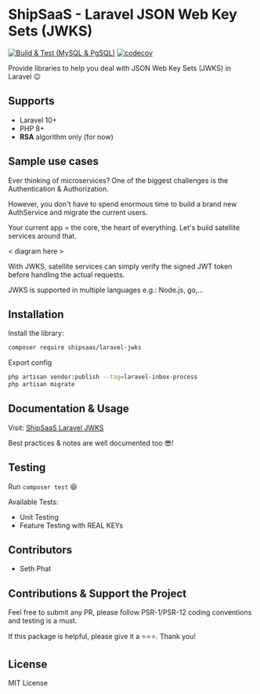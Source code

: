 # ShipSaaS - Laravel JSON Web Key Sets (JWKS)

[![Build & Test (MySQL & PgSQL)](https://github.com/shipsaas/laravel-inbox-process/actions/workflows/build.yml/badge.svg)](https://github.com/shipsaas/laravel-inbox-process/actions/workflows/build.yml)
[![codecov](https://codecov.io/gh/shipsaas/laravel-inbox-process/graph/badge.svg?token=3Z1X9S69C4)](https://codecov.io/gh/shipsaas/laravel-inbox-process)

Provide libraries to help you deal with JSON Web Key Sets (JWKS) in Laravel 😉

## Supports
- Laravel 10+
- PHP 8+
- **RSA** algorithm only (for now)

## Sample use cases

Ever thinking of microservices? One of the biggest challenges is the Authentication & Authorization.

However, you don't have to spend enormous time to build a brand new AuthService and migrate the current users.

Your current app = the core, the heart of everything. Let's build satellite services around that.

< diagram here >

With JWKS, satellite services can simply verify the signed JWT token before handling the actual requests.

JWKS is supported in multiple languages e.g.: Node.js, go,...

## Installation

Install the library:

```bash
composer require shipsaas/laravel-jwks
```

Export config 

```bash
php artisan vendor:publish --tag=laravel-inbox-process
php artisan migrate
```

## Documentation & Usage

Visit: [ShipSaaS Laravel JWKS](https://laravel-jwks.shipsaas.tech)

Best practices & notes are well documented too 😎!

## Testing

Run `composer test` 😆

Available Tests:

- Unit Testing
- Feature Testing with REAL KEYs

## Contributors
- Seth Phat

## Contributions & Support the Project

Feel free to submit any PR, please follow PSR-1/PSR-12 coding conventions and testing is a must.

If this package is helpful, please give it a ⭐️⭐️⭐️. Thank you!

## License
MIT License
